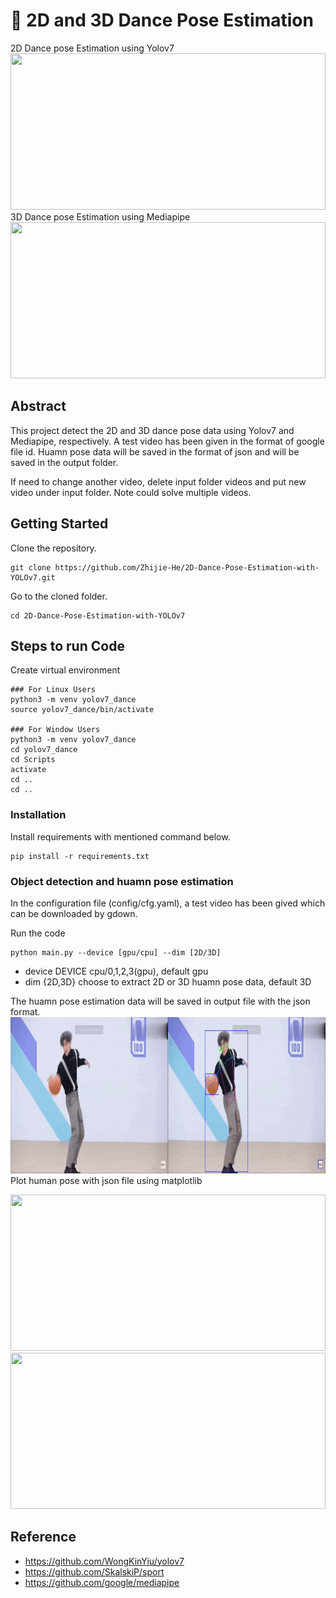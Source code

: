 # 💃 2D and 3D Dance Pose Estimation 

2D Dance pose Estimation using Yolov7
<img src="images/result2d.gif" width=100% height=250>
3D Dance pose Estimation using Mediapipe
<img src="images/result3d.gif" width=100% height=250>

## Abstract
This project detect the 2D and 3D dance pose data using Yolov7 and Mediapipe, respectively. A test video has been given in the format of google file id. 
Huamn pose data will be saved in the format of json and will be saved in the output folder.

If need to change another video, delete input folder videos and put new video under input folder. Note could solve multiple videos.

## Getting Started
Clone the repository.

```
git clone https://github.com/Zhijie-He/2D-Dance-Pose-Estimation-with-YOLOv7.git
```

Go to the cloned folder.
```
cd 2D-Dance-Pose-Estimation-with-YOLOv7
```
## Steps to run Code
Create virtual environment
```
### For Linux Users
python3 -m venv yolov7_dance
source yolov7_dance/bin/activate

### For Window Users
python3 -m venv yolov7_dance
cd yolov7_dance
cd Scripts
activate
cd ..
cd ..
```
### Installation
Install requirements with mentioned command below.
```
pip install -r requirements.txt
```

### Object detection and huamn pose estimation
In the configuration file (config/cfg.yaml), a test video has been gived which can be downloaded by gdown. 

Run the code
```
python main.py --device [gpu/cpu] --dim [2D/3D]
```
- device DEVICE  cpu/0,1,2,3(gpu), default gpu
- dim {2D,3D}    choose to extract 2D or 3D huamn pose data, default 3D

The huamn pose estimation data will be saved in output file with the json format.
<img src="images/object_human_pose_estimation.gif" width=100% height=250>
Plot human pose with json file using matplotlib

<img src="images/result2d.gif" width=100% height=250>
<img src="images/result3d.gif" width=100% height=250>

## Reference
- https://github.com/WongKinYiu/yolov7
- https://github.com/SkalskiP/sport
- https://github.com/google/mediapipe